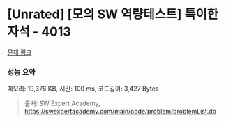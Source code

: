 # [Unrated] [모의 SW 역량테스트] 특이한 자석 - 4013 

[문제 링크](https://swexpertacademy.com/main/code/problem/problemDetail.do?contestProbId=AWIeV9sKkcoDFAVH) 

### 성능 요약

메모리: 19,376 KB, 시간: 100 ms, 코드길이: 3,427 Bytes



> 출처: SW Expert Academy, https://swexpertacademy.com/main/code/problem/problemList.do